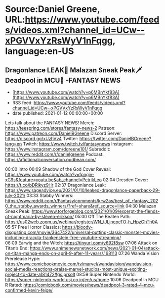 # Source:Daniel Greene, URL:https://www.youtube.com/feeds/videos.xml?channel_id=UCw--xPGVVxYzRsWyV1nFqgg, language:en-US

## Dragonlance LEAK📖 Malazan Sneak Peak🗡️ Deadpool in MCU🦸 -FANTASY NEWS
 - [https://www.youtube.com/watch?v=p6MBnYkf83A](https://www.youtube.com/watch?v=p6MBnYkf83A)
 - RSS feed: https://www.youtube.com/feeds/videos.xml?channel_id=UCw--xPGVVxYzRsWyV1nFqgg
 - date published: 2021-01-12 00:00:00+00:00

Lets talk about the FANTASY NEWS!
Merch: https://teespring.com/stores/fantasy-news-2
Patreon: https://www.patreon.com/DanielBGreene
Discord Server: https://discord.gg/xUzhVv4
Twitter: https://twitter.com/DanielBGreene?lang=en
Twitch: https://www.twitch.tv/fantasynews
Instagram: https://www.instagram.com/dgreene101/
Subreddit: https://www.reddit.com/r/danielgreene
Podcast: https://afictionalconversation.podbean.com/

00:00 intro
00:09 Shadow of the God Cover Reveal: https://www.youtube.com/watch?v=fpngiv-xG9s&feature=youtu.be&ab_channel=PetrikLeo 
02:04 Dresden Cover: https://t.co/bDRikyz9Hr
02:37 Dragonlance Leak: https://www.sageadvice.eu/2021/01/10/leaked-dragonlance-paperback-29-july-2021/ 
03:33 Stabby Winners: https://www.reddit.com/r/Fantasy/comments/krw2as/best_of_rfantasy_2020_the_stabby_awards_winners/?ref=share&ref_source=link 
04:30 Malazan Sneak Peak: https://www.torforgeblog.com/2021/01/09/excerpt-the-fiends-of-nightmaria-by-steven-erikson/
05:00 Off The Beaten Path: https://us02web.zoom.us/webinar/register/WN_tJLjnepeTO-h_HpzGhTh0A 
05:57 Free Horror Classics: https://bloody-disgusting.com/movie/3647422/universal-putting-classic-monster-movies-including-dracula-frankenstein-free-youtube-streaming/  
06:09 Earwig and the Witch: https://tinyurl.com/y692f8sw
07:06 Attack on Titan’s End: https://www.animenewsnetwork.com/news/2021-01-04/attack-on-titan-manga-ends-on-april-9-after-11-years/.168113 
07:26 Wanda Vision Prerelease Hype: https://www.comicbookmovie.com/tv/marvel/wandavision/wandavision-social-media-reactions-praise-marvel-studios-most-unique-exciting-project-to-date-a181472#gs.prsolt 
08:59 Super Nintendo World: https://super-nintendo-world.usj.co.jp/en/us/home 
10:06 Deadpool in MCU R Rated: https://comicbook.com/movies/news/deadpool-3-rated-4-mcu-confirmed-kevin-feige/

